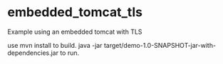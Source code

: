# embedded_tomcat_tls
Example using an embedded tomcat with TLS


use mvn install to build.
java -jar target/demo-1.0-SNAPSHOT-jar-with-dependencies.jar to run.

